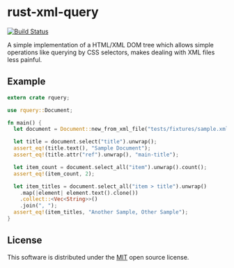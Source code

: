# rust-xml-query

[![Build Status](https://travis-ci.org/yggie/rust-xml-query.svg?branch=master)](https://travis-ci.org/yggie/rust-xml-query)

A simple implementation of a HTML/XML DOM tree which allows simple operations
like querying by CSS selectors, makes dealing with XML files less painful.

## Example

```rust
extern crate rquery;

use rquery::Document;

fn main() {
  let document = Document::new_from_xml_file("tests/fixtures/sample.xml").unwrap();

  let title = document.select("title").unwrap();
  assert_eq!(title.text(), "Sample Document");
  assert_eq!(title.attr("ref").unwrap(), "main-title");

  let item_count = document.select_all("item").unwrap().count();
  assert_eq!(item_count, 2);

  let item_titles = document.select_all("item > title").unwrap()
    .map(|element| element.text().clone())
    .collect::<Vec<String>>()
    .join(", ");
  assert_eq!(item_titles, "Another Sample, Other Sample");
}
```

## License

This software is distributed under the [MIT](/LICENSE) open source license.
